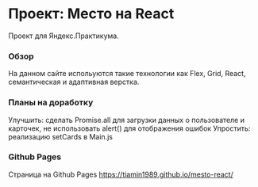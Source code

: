 # Проект: Место на React

Проект для Яндекс.Практикума.

### Обзор

На данном сайте испольуются такие технологии как Flex, Grid, React, семантическая и адаптивная верстка.

### Планы на доработку

Улучшить: сделать Promise.all для загрузки данных о пользователе и карточек, не использовать alert() для отображения ошибок
Упростить: реализацию setСards в Main.js

### Github Pages

Страница на Github Pages https://tiamin1989.github.io/mesto-react/
